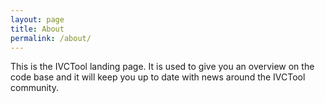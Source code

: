 ```yaml
---
layout: page
title: About
permalink: /about/
---
```


This is the IVCTool landing page. It is used to give you an overview on the code base and it will keep you up to date with news around the IVCTool community.
